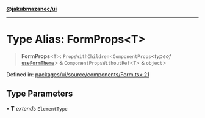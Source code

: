 [**@jakubmazanec/ui**](../README.md)

---

# Type Alias: FormProps\<T\>

> **FormProps**\<`T`\>: `PropsWithChildren`\<`ComponentProps`\<_typeof_
> [`useFormTheme`](../functions/useFormTheme.md)\> & `ComponentPropsWithoutRef`\<`T`\> & `object`\>

Defined in:
[packages/ui/source/components/Form.tsx:21](https://github.com/jakubmazanec/tools/blob/90a5050fae768000bb00b2044438762c3c8c0f98/packages/ui/source/components/Form.tsx#L21)

## Type Parameters

• **T** _extends_ `ElementType`

